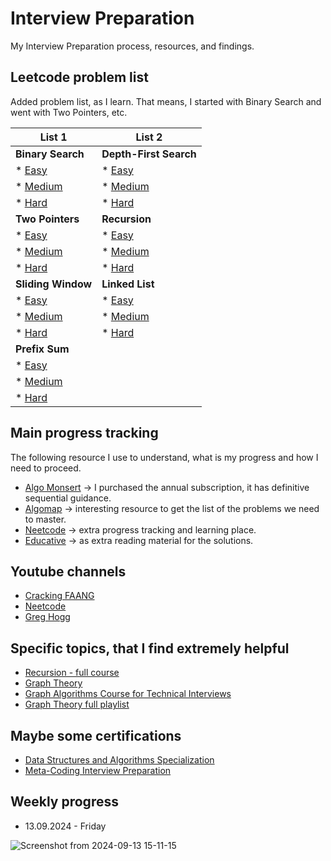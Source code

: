 # Interview Preparation

My Interview Preparation process, resources, and findings.

## Leetcode problem list

Added problem list, as I learn. That means, I started with Binary Search and went with Two Pointers, etc.

| List 1       |                                                                                         List 2      |
| -------------|                                                                                        ------------- |
| **Binary Search** |                                                                                   **Depth-First Search** |
| * [Easy](https://leetcode.com/problem-list/binary-search/?difficulty=EASY) |                          * [Easy](https://leetcode.com/problem-list/depth-first-search/?difficulty=EASY) | 
| * [Medium](https://leetcode.com/problem-list/binary-search/?difficulty=MEDIUM) |                      * [Medium](https://leetcode.com/problem-list/depth-first-search/?difficulty=MEDIUM) |
| * [Hard](https://leetcode.com/problem-list/binary-search/?difficulty=HARD) |                          * [Hard](https://leetcode.com/problem-list/depth-first-search/?difficulty=HARD) |
| **Two Pointers** |                                                                                    **Recursion** |
| * [Easy](https://leetcode.com/problem-list/two-pointers/?difficulty=EASY) |                           * [Easy](https://leetcode.com/problem-list/recursion/?difficulty=EASY)
| * [Medium](https://leetcode.com/problem-list/two-pointers/?difficulty=MEDIUM) |                       * [Medium](https://leetcode.com/problem-list/recursion/?difficulty=MEDIUM)
| * [Hard](https://leetcode.com/problem-list/two-pointers/?difficulty=HARD) |                           * [Hard](https://leetcode.com/problem-list/recursion/?difficulty=HARD)
| **Sliding Window** |                                                                                  **Linked List** |
| * [Easy](https://leetcode.com/problem-list/sliding-window/?difficulty=EASY) |                         * [Easy](https://leetcode.com/problem-list/linked-list/?difficulty=EASY)
| * [Medium](https://leetcode.com/problem-list/sliding-window/?difficulty=MEDIUM) |                     * [Medium](https://leetcode.com/problem-list/linked-list/?difficulty=MEDIUM)
| * [Hard](https://leetcode.com/problem-list/sliding-window/?difficulty=HARD) |                         * [Hard](https://leetcode.com/problem-list/linked-list/?difficulty=MEDIUM)
| **Prefix Sum** |
| * [Easy](https://leetcode.com/problem-list/prefix-sum/?difficulty=EASY) |
| * [Medium](https://leetcode.com/problem-list/prefix-sum/?difficulty=MEDIUM) |
| * [Hard](https://leetcode.com/problem-list/prefix-sum/?difficulty=HARD) |


## Main progress tracking

The following resource I use to understand, what is my progress and how I need to proceed.

* [Algo Monsert](https://algo.monster/) -> I purchased the annual subscription, it has definitive sequential guidance.
* [Algomap](https://algomap.io/) -> interesting resource to get the list of the problems we need to master.
* [Neetcode](https://neetcode.io/) -> extra progress tracking and learning place.
* [Educative](https://www.educative.io/courses/grokking-coding-interview-patterns-python) -> as extra reading material for the solutions.

## Youtube channels

* [Cracking FAANG](https://www.youtube.com/@crackfaang)
* [Neetcode](https://www.youtube.com/@NeetCode)
* [Greg Hogg](https://www.youtube.com/@GregHogg)

## Specific topics, that I find extremely helpful

* [Recursion - full course](https://www.youtube.com/watch?v=IJDJ0kBx2LM)
* [Graph Theory](https://youtube.com/playlist?list=PLpXOY-RxVRTPPVLBP6-sz6CMWxhtrI-v_&si=Xn3EUW5QTgdk9KFK)
* [Graph Algorithms Course for Technical Interviews](https://www.youtube.com/watch?v=2_Uuixtc5i0)
* [Graph Theory full playlist](https://www.youtube.com/playlist?list=PLDV1Zeh2NRsDGO4--qE8yH72HFL1Km93P)


## Maybe some certifications

* [Data Structures and Algorithms Specialization](https://www.coursera.org/specializations/data-structures-algorithms)
* [Meta-Coding Interview Preparation](https://www.coursera.org/learn/coding-interview-preparation)

## Weekly progress

* 13.09.2024 - Friday

![Screenshot from 2024-09-13 15-11-15](https://github.com/user-attachments/assets/4c5eec89-cb73-4cd9-a067-c2a4bdc92f06)


